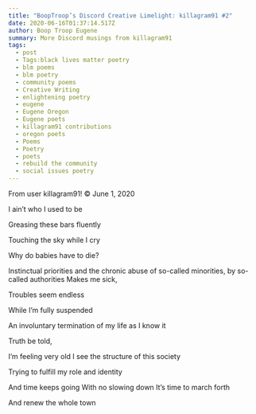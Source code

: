 ```yaml
---
title: "BoopTroop’s Discord Creative Limelight: killagram91 #2"
date: 2020-06-16T01:37:14.517Z
author: Boop Troop Eugene
summary: More Discord musings from killagram91
tags:
  - post
  - Tags:black lives matter poetry
  - blm poems
  - blm poetry
  - community poems
  - Creative Writing
  - enlightening poetry
  - eugene
  - Eugene Oregon
  - Eugene poets
  - killagram91 contributions
  - oregon poets
  - Poems
  - Poetry
  - poets
  - rebuild the community
  - social issues poetry
---
```

From user killagram91! ©
June 1, 2020

I ain’t who I used to be

Greasing these bars fluently

Touching the sky while I cry

Why do babies have to die?

Instinctual priorities and the chronic abuse of so-called minorities, by so-called authorities Makes me sick,

Troubles seem endless

While I’m fully suspended

An involuntary termination of my life as I know it

Truth be told,

I’m feeling very old I see the structure of this society

Trying to fulfill my role and identity

And time keeps going With no slowing down It’s time to march forth

And renew the whole town
